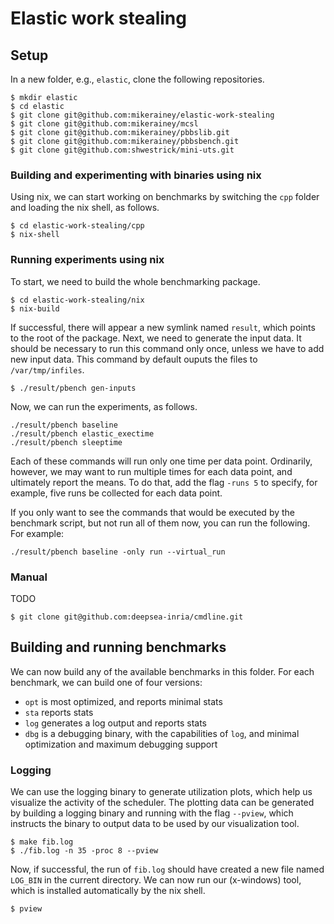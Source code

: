 # Elastic work stealing

## Setup

In a new folder, e.g., `elastic`, clone the following repositories.

```
$ mkdir elastic
$ cd elastic
$ git clone git@github.com:mikerainey/elastic-work-stealing
$ git clone git@github.com:mikerainey/mcsl
$ git clone git@github.com:mikerainey/pbbslib.git
$ git clone git@github.com:mikerainey/pbbsbench.git
$ git clone git@github.com:shwestrick/mini-uts.git
```

### Building and experimenting with binaries using nix

Using nix, we can start working on benchmarks by switching the `cpp` folder
and loading the nix shell, as follows.


```
$ cd elastic-work-stealing/cpp
$ nix-shell
```

### Running experiments using nix

To start, we need to build the whole benchmarking package.

```
$ cd elastic-work-stealing/nix
$ nix-build
```

If successful, there will appear a new symlink named `result`, which 
points to the root of the package. Next, we need to generate the 
input data. It should be necessary to run this command only once,
unless we have to add new input data. This command by default ouputs
the files to `/var/tmp/infiles`.


```
$ ./result/pbench gen-inputs
```

Now, we can run the experiments, as follows.

```
./result/pbench baseline
./result/pbench elastic_exectime
./result/pbench sleeptime
```

Each of these commands will run only one time per data point. Ordinarily,
however, we may want to run multiple times for each data point, and ultimately
report the means. To do that, add the flag `-runs 5` to specify, for example,
five runs be collected for each data point.

If you only want to see the commands that would be executed by the benchmark
script, but not run all of them now, you can run the following. For example:

```
./result/pbench baseline -only run --virtual_run
```

### Manual

TODO

```
$ git clone git@github.com:deepsea-inria/cmdline.git
```

## Building and running benchmarks

We can now build any of the available benchmarks in this folder. For
each benchmark, we can build one of four versions:

- `opt` is most optimized, and reports minimal stats
- `sta` reports stats
- `log` generates a log output and reports stats
- `dbg` is a debugging binary, with the capabilities of `log`, and minimal optimization and maximum debugging support

### Logging

We can use the logging binary to generate utilization plots, which
help us visualize the activity of the scheduler. The plotting data can
be generated by building a logging binary and running with the flag
`--pview`, which instructs the binary to output data to be used by our
visualization tool.

```
$ make fib.log
$ ./fib.log -n 35 -proc 8 --pview
```

Now, if successful, the run of `fib.log` should have created a new
file named `LOG_BIN` in the current directory. We can now run our
(x-windows) tool, which is installed automatically by the nix shell.

```
$ pview
```

